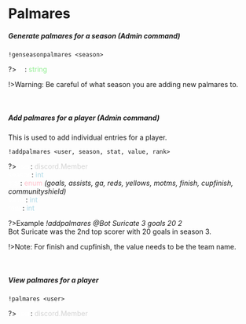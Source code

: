 # Palmares

##### Generate palmares for a season _(Admin command)_

    !genseasonpalmares <season>

?><span style="color:white">url</span>: <span style="color:lightgreen">string</span>

!>Warning: Be careful of what season you are adding new palmares to.

<br>

##### Add palmares for a player _(Admin command)_
This is used to add individual entries for a player.

    !addpalmares <user, season, stat, value, rank>

?><span style="color:white">user</span>: <span style="color:lightgrey">discord.Member</span><br>
<span style="color:white">season</span>: <span style="color:lightblue">int</span><br>
<span style="color:white">stat</span>: <span style="color:pink">enum</span> _(goals, assists, ga, reds, yellows, motms, finish, cupfinish, communityshield)_<br>
<span style="color:white">value</span>: <span style="color:lightblue">int</span><br>
<span style="color:white">rank</span>: <span style="color:lightblue">int</span>


?>Example
_!addpalmares @Bot Suricate 3 goals 20 2_<br>
Bot Suricate was the 2nd top scorer with 20 goals in season 3.

!>Note: For finish and cupfinish, the value needs to be the team name.

<br>


##### View palmares for a player

    !palmares <user>

?><span style="color:white">user</span>: <span style="color:lightgrey">discord.Member</span><br>
